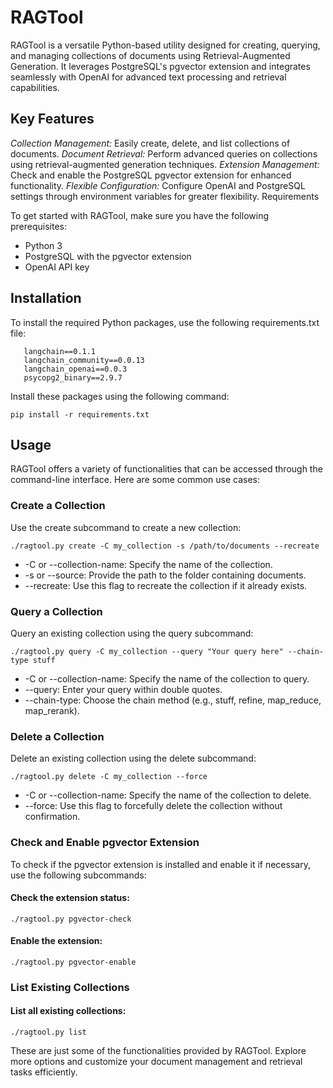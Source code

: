 # RAGTool

RAGTool is a versatile Python-based utility designed for creating, querying, and managing collections of documents using Retrieval-Augmented Generation. It leverages PostgreSQL's pgvector extension and integrates seamlessly with OpenAI for advanced text processing and retrieval capabilities.

## Key Features

*Collection Management:* Easily create, delete, and list collections of documents.
*Document Retrieval:* Perform advanced queries on collections using retrieval-augmented generation techniques.
*Extension Management:* Check and enable the PostgreSQL pgvector extension for enhanced functionality.
*Flexible Configuration:* Configure OpenAI and PostgreSQL settings through environment variables for greater flexibility.
Requirements

To get started with RAGTool, make sure you have the following prerequisites:

* Python 3
* PostgreSQL with the pgvector extension
* OpenAI API key

## Installation

To install the required Python packages, use the following requirements.txt file:

```
   langchain==0.1.1
   langchain_community==0.0.13
   langchain_openai==0.0.3
   psycopg2_binary==2.9.7
```
Install these packages using the following command:

```pip install -r requirements.txt```

## Usage

RAGTool offers a variety of functionalities that can be accessed through the command-line interface. Here are some common use cases:

### Create a Collection

Use the create subcommand to create a new collection:

```./ragtool.py create -C my_collection -s /path/to/documents --recreate```

- -C or --collection-name: Specify the name of the collection.
- -s or --source: Provide the path to the folder containing documents.
- --recreate: Use this flag to recreate the collection if it already exists.

### Query a Collection

Query an existing collection using the query subcommand:

```./ragtool.py query -C my_collection --query "Your query here" --chain-type stuff```

- -C or --collection-name: Specify the name of the collection to query.
- --query: Enter your query within double quotes.
- --chain-type: Choose the chain method (e.g., stuff, refine, map_reduce, map_rerank).

### Delete a Collection

Delete an existing collection using the delete subcommand:

```./ragtool.py delete -C my_collection --force```

- -C or --collection-name: Specify the name of the collection to delete.
- --force: Use this flag to forcefully delete the collection without confirmation.

### Check and Enable pgvector Extension

To check if the pgvector extension is installed and enable it if necessary, use the following subcommands:

#### Check the extension status:

```./ragtool.py pgvector-check```

#### Enable the extension:

```./ragtool.py pgvector-enable```

### List Existing Collections

#### List all existing collections:

```./ragtool.py list```

These are just some of the functionalities provided by RAGTool. Explore more options and customize your document management and retrieval tasks efficiently.

